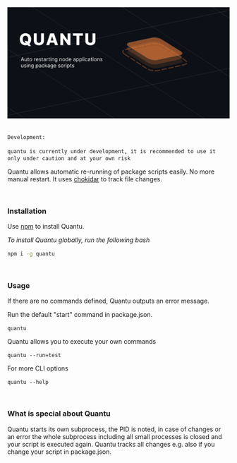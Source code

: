 <div align="center">
    <img src="https://raw.githubusercontent.com/erwinkulasic/quantu/master/.github/assets/header.jpg" width="800px"/>
</div>

<br>


```
Development:

quantu is currently under development, it is recommended to use it only under caution and at your own risk
```

Quantu allows automatic re-running of package scripts easily. No more manual restart. It uses [chokidar](https://github.com/paulmillr/chokidar) to track file changes. 

<br>


### **Installation**


Use [npm](https://www.npmjs.com/) to install Quantu. 


*To install Quantu globally, run the following bash*
```bash
npm i -g quantu
```

<br>

### **Usage**
If there are no commands defined, Quantu outputs an error message.

Run the default "start" command in package.json.
```
quantu
```


Quantu allows you to execute your own commands
```
quantu --run=test
```


For more CLI options 

```
quantu --help
```
<br>

### **What is special about Quantu**

Quantu starts its own subprocess, the PID is noted, in case of changes or an error the whole subprocess including all small processes is closed and your script is executed again. Quantu tracks all changes e.g. also if you change your script in package.json.
